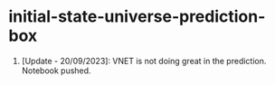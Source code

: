 # initial-state-universe-prediction-box

1. [Update - 20/09/2023]: VNET is not doing great in the prediction. Notebook pushed.